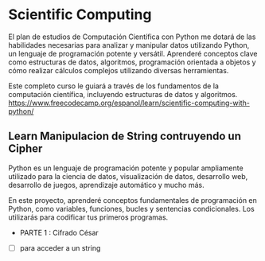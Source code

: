 # Scientific Computing

El plan de estudios de Computación Científica con Python me  dotará de las habilidades necesarias para analizar y manipular datos utilizando Python, un lenguaje de programación potente y versátil. Aprenderé conceptos clave como estructuras de datos, algoritmos, programación orientada a objetos y cómo realizar cálculos complejos utilizando diversas herramientas.

Este completo curso le guiará a través de los fundamentos de la computación científica, incluyendo estructuras de datos y algoritmos.
https://www.freecodecamp.org/espanol/learn/scientific-computing-with-python/


## Learn Manipulacion de String contruyendo un Cipher
Python es un lenguaje de programación potente y popular ampliamente utilizado para la ciencia de datos, visualización de datos, desarrollo web, desarrollo de juegos, aprendizaje automático y mucho más.

En este proyecto, aprenderé conceptos fundamentales de programación en Python, como variables, funciones, bucles y sentencias condicionales. Los utilizarás para codificar tus primeros programas.


- PARTE 1 : Cifrado César

- [ ] para acceder a un string
